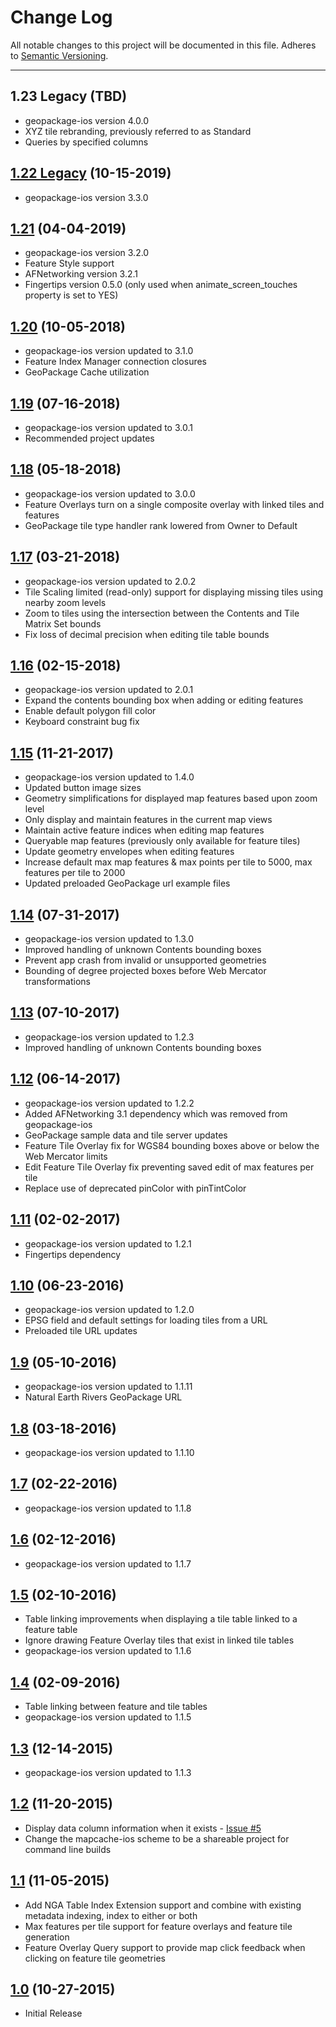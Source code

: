 # Change Log
All notable changes to this project will be documented in this file.
Adheres to [Semantic Versioning](http://semver.org/).

---

## 1.23 Legacy (TBD)

* geopackage-ios version 4.0.0
* XYZ tile rebranding, previously referred to as Standard
* Queries by specified columns

## [1.22 Legacy](https://github.com/ngageoint/geopackage-mapcache-ios/releases/tag/1.22.legacy) (10-15-2019)

* geopackage-ios version 3.3.0

## [1.21](https://github.com/ngageoint/geopackage-mapcache-ios/releases/tag/1.21) (04-04-2019)

* geopackage-ios version 3.2.0
* Feature Style support
* AFNetworking version 3.2.1
* Fingertips version 0.5.0 (only used when animate_screen_touches property is set to YES)

## [1.20](https://github.com/ngageoint/geopackage-mapcache-ios/releases/tag/1.20) (10-05-2018)

* geopackage-ios version updated to 3.1.0
* Feature Index Manager connection closures
* GeoPackage Cache utilization

## [1.19](https://github.com/ngageoint/geopackage-mapcache-ios/releases/tag/1.19) (07-16-2018)

* geopackage-ios version updated to 3.0.1
* Recommended project updates

## [1.18](https://github.com/ngageoint/geopackage-mapcache-ios/releases/tag/1.18) (05-18-2018)

* geopackage-ios version updated to 3.0.0
* Feature Overlays turn on a single composite overlay with linked tiles and features
* GeoPackage tile type handler rank lowered from Owner to Default

## [1.17](https://github.com/ngageoint/geopackage-mapcache-ios/releases/tag/1.17) (03-21-2018)

* geopackage-ios version updated to 2.0.2
* Tile Scaling limited (read-only) support for displaying missing tiles using nearby zoom levels
* Zoom to tiles using the intersection between the Contents and Tile Matrix Set bounds
* Fix loss of decimal precision when editing tile table bounds

## [1.16](https://github.com/ngageoint/geopackage-mapcache-ios/releases/tag/1.16) (02-15-2018)

* geopackage-ios version updated to 2.0.1
* Expand the contents bounding box when adding or editing features
* Enable default polygon fill color
* Keyboard constraint bug fix

## [1.15](https://github.com/ngageoint/geopackage-mapcache-ios/releases/tag/1.15) (11-21-2017)

* geopackage-ios version updated to 1.4.0
* Updated button image sizes
* Geometry simplifications for displayed map features based upon zoom level
* Only display and maintain features in the current map views
* Maintain active feature indices when editing map features
* Queryable map features (previously only available for feature tiles)
* Update geometry envelopes when editing features
* Increase default max map features & max points per tile to 5000, max features per tile to 2000
* Updated preloaded GeoPackage url example files

## [1.14](https://github.com/ngageoint/geopackage-mapcache-ios/releases/tag/1.14) (07-31-2017)

* geopackage-ios version updated to 1.3.0
* Improved handling of unknown Contents bounding boxes
* Prevent app crash from invalid or unsupported geometries
* Bounding of degree projected boxes before Web Mercator transformations

## [1.13](https://github.com/ngageoint/geopackage-mapcache-ios/releases/tag/1.13) (07-10-2017)

* geopackage-ios version updated to 1.2.3
* Improved handling of unknown Contents bounding boxes

## [1.12](https://github.com/ngageoint/geopackage-mapcache-ios/releases/tag/1.12) (06-14-2017)

* geopackage-ios version updated to 1.2.2
* Added AFNetworking 3.1 dependency which was removed from geopackage-ios
* GeoPackage sample data and tile server updates
* Feature Tile Overlay fix for WGS84 bounding boxes above or below the Web Mercator limits
* Edit Feature Tile Overlay fix preventing saved edit of max features per tile
* Replace use of deprecated pinColor with pinTintColor

## [1.11](https://github.com/ngageoint/geopackage-mapcache-ios/releases/tag/1.11) (02-02-2017)

* geopackage-ios version updated to 1.2.1
* Fingertips dependency

## [1.10](https://github.com/ngageoint/geopackage-mapcache-ios/releases/tag/1.10) (06-23-2016)

* geopackage-ios version updated to 1.2.0
* EPSG field and default settings for loading tiles from a URL
* Preloaded tile URL updates

## [1.9](https://github.com/ngageoint/geopackage-mapcache-ios/releases/tag/1.9) (05-10-2016)

* geopackage-ios version updated to 1.1.11
* Natural Earth Rivers GeoPackage URL

## [1.8](https://github.com/ngageoint/geopackage-mapcache-ios/releases/tag/1.8) (03-18-2016)

* geopackage-ios version updated to 1.1.10

## [1.7](https://github.com/ngageoint/geopackage-mapcache-ios/releases/tag/1.7) (02-22-2016)

* geopackage-ios version updated to 1.1.8

## [1.6](https://github.com/ngageoint/geopackage-mapcache-ios/releases/tag/1.6) (02-12-2016)

* geopackage-ios version updated to 1.1.7

## [1.5](https://github.com/ngageoint/geopackage-mapcache-ios/releases/tag/1.5) (02-10-2016)

* Table linking improvements when displaying a tile table linked to a feature table
* Ignore drawing Feature Overlay tiles that exist in linked tile tables
* geopackage-ios version updated to 1.1.6

## [1.4](https://github.com/ngageoint/geopackage-mapcache-ios/releases/tag/1.4) (02-09-2016)

* Table linking between feature and tile tables
* geopackage-ios version updated to 1.1.5

## [1.3](https://github.com/ngageoint/geopackage-mapcache-ios/releases/tag/1.3) (12-14-2015)

* geopackage-ios version updated to 1.1.3

## [1.2](https://github.com/ngageoint/geopackage-mapcache-ios/releases/tag/1.2) (11-20-2015)

* Display data column information when it exists - [Issue #5](https://github.com/ngageoint/geopackage-mapcache-ios/issues/5)
* Change the mapcache-ios scheme to be a shareable project for command line builds

## [1.1](https://github.com/ngageoint/geopackage-mapcache-ios/releases/tag/1.1) (11-05-2015)

* Add NGA Table Index Extension support and combine with existing metadata indexing, index to either or both
* Max features per tile support for feature overlays and feature tile generation
* Feature Overlay Query support to provide map click feedback when clicking on feature tile geometries

## [1.0](https://github.com/ngageoint/geopackage-mapcache-ios/releases/tag/1.0) (10-27-2015)

* Initial Release
